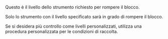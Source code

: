 Questo è il livello dello strumento richiesto per rompere il blocco.

Solo lo strumento con il livello specificato sarà in grado di rompere il blocco.

Se si desidera più controllo come livelli personalizzati,
utilizza una procedura personalizzata per le condizioni di raccolta.